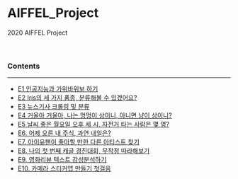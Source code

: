 # AIFFEL_Project
2020 AIFFEL Project   
<br>
<br>
### Contents
---
- [E1 인공지능과 가위바위보 하기](https://github.com/JaeHeee/AIFFEL_Project/blob/master/EXPLORATION/EXPLORATION%201.%20%EC%9D%B8%EA%B3%B5%EC%A7%80%EB%8A%A5%EA%B3%BC%20%EA%B0%80%EC%9C%84%EB%B0%94%EC%9C%84%EB%B3%B4%20%ED%95%98%EA%B8%B0.ipynb)
- [E2 Iris의 세 가지 품종, 분류해볼 수 있겠어요?](https://github.com/JaeHeee/AIFFEL_Project/blob/master/EXPLORATION/EXPLORATION%202.%20Iris%EC%9D%98%20%EC%84%B8%20%EA%B0%80%EC%A7%80%20%ED%92%88%EC%A2%85%2C%20%EB%B6%84%EB%A5%98%ED%95%B4%EB%B3%BC%20%EC%88%98%20%EC%9E%88%EA%B2%A0%EC%96%B4%EC%9A%94%3F.ipynb)
- [E3 뉴스기사 크롤링 및 분류](https://github.com/JaeHeee/AIFFEL_Project/blob/master/EXPLORATION/EXPLORATION%203.%20%EB%89%B4%EC%8A%A4%EA%B8%B0%EC%82%AC%20%ED%81%AC%EB%A1%A4%EB%A7%81%20%EB%B0%8F%20%EB%B6%84%EB%A5%98.ipynb)
- [E4 거울아 거울아, 나는 멍멍이 상이니, 아니면 냥이 상이니?](https://github.com/JaeHeee/AIFFEL_Project/blob/master/EXPLORATION/EXPLORATION%204.%20%EA%B1%B0%EC%9A%B8%EC%95%84%20%EA%B1%B0%EC%9A%B8%EC%95%84%2C%20%EB%82%98%EB%8A%94%20%EB%A9%8D%EB%A9%8D%EC%9D%B4%20%EC%83%81%EC%9D%B4%EB%8B%88%2C%20%EC%95%84%EB%8B%88%EB%A9%B4%20%EB%83%A5%EC%9D%B4%20%EC%83%81%EC%9D%B4%EB%8B%88%3F.ipynb)
- [E5 날씨 좋은 월요일 오후 세 시, 자전거 타는 사람은 몇 명?](https://github.com/JaeHeee/AIFFEL_Project/blob/master/EXPLORATION/EXPLORATION%205.%20%EB%82%A0%EC%94%A8%20%EC%A2%8B%EC%9D%80%20%EC%9B%94%EC%9A%94%EC%9D%BC%20%EC%98%A4%ED%9B%84%20%EC%84%B8%20%EC%8B%9C%2C%20%EC%9E%90%EC%A0%84%EA%B1%B0%20%ED%83%80%EB%8A%94%20%EC%82%AC%EB%9E%8C%EC%9D%80%20%EB%AA%87%20%EB%AA%85%3F.ipynb)
- [E6. 어제 오른 내 주식, 과연 내일은?](https://github.com/JaeHeee/AIFFEL_Project/blob/master/EXPLORATION/EXPLORATION%206.%20%EC%96%B4%EC%A0%9C%20%EC%98%A4%EB%A5%B8%20%EB%82%B4%20%EC%A3%BC%EC%8B%9D%2C%20%EA%B3%BC%EC%97%B0%20%EB%82%B4%EC%9D%BC%EC%9D%80%3F.ipynb)
- [E7. 아이유팬이 좋아할 만한 다른 아티스트 찾기](https://github.com/JaeHeee/AIFFEL_Project/blob/master/EXPLORATION/EXPLORATION%207.%20%EC%95%84%EC%9D%B4%EC%9C%A0%ED%8C%AC%EC%9D%B4%20%EC%A2%8B%EC%95%84%ED%95%A0%20%EB%A7%8C%ED%95%9C%20%EB%8B%A4%EB%A5%B8%20%EC%95%84%ED%8B%B0%EC%8A%A4%ED%8A%B8%20%EC%B0%BE%EA%B8%B0.ipynb)
- [E8. 나의 첫 번째 캐글 경진대회, 무작정 따라해보기](https://github.com/JaeHeee/AIFFEL_Project/blob/master/EXPLORATION/EXPLORATION%208.%20%EB%82%98%EC%9D%98%20%EC%B2%AB%20%EB%B2%88%EC%A7%B8%20%EC%BA%90%EA%B8%80%20%EA%B2%BD%EC%A7%84%EB%8C%80%ED%9A%8C%2C%20%EB%AC%B4%EC%9E%91%EC%A0%95%20%EB%94%B0%EB%9D%BC%ED%95%B4%EB%B3%B4%EA%B8%B0.ipynb)
- [E9. 영화리뷰 텍스트 감성분석하기](https://github.com/JaeHeee/AIFFEL_Project/blob/master/EXPLORATION/EXPLORATION%209.%20%EC%98%81%ED%99%94%EB%A6%AC%EB%B7%B0%20%ED%85%8D%EC%8A%A4%ED%8A%B8%20%EA%B0%90%EC%84%B1%EB%B6%84%EC%84%9D%ED%95%98%EA%B8%B0.ipynb)
- [E10. 카메라 스티커앱 만들기 첫걸음](https://github.com/JaeHeee/AIFFEL_Project/blob/master/EXPLORATION/EXPLORATION%2010.%20%EC%B9%B4%EB%A9%94%EB%9D%BC%20%EC%8A%A4%ED%8B%B0%EC%BB%A4%EC%95%B1%20%EB%A7%8C%EB%93%A4%EA%B8%B0%20%EC%B2%AB%EA%B1%B8%EC%9D%8C.ipynb)